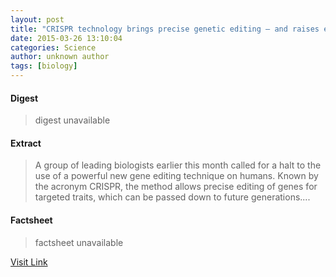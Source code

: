 ```yaml
---
layout: post
title: "CRISPR technology brings precise genetic editing – and raises ethical questions"
date: 2015-03-26 13:10:04
categories: Science
author: unknown author
tags: [biology]
---
```



#### Digest
>digest unavailable

#### Extract
>A group of leading biologists earlier this month called for a halt to the use of a powerful new gene editing technique on humans. Known by the acronym CRISPR, the method allows precise editing of genes for targeted traits, which can be passed down to future generations....

#### Factsheet
>factsheet unavailable

[Visit Link](http://phys.org/news346578382.html)


